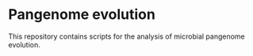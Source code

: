 # Pangenome evolution

This repository contains scripts for the analysis of microbial pangenome evolution.